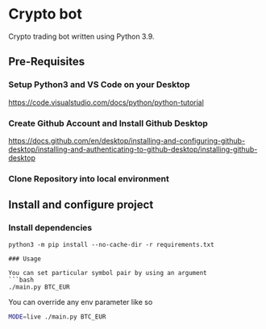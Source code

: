 # Crypto bot

Crypto trading bot written using Python 3.9. 

## Pre-Requisites

### Setup Python3 and VS Code on your Desktop
https://code.visualstudio.com/docs/python/python-tutorial

### Create Github Account and Install Github Desktop
https://docs.github.com/en/desktop/installing-and-configuring-github-desktop/installing-and-authenticating-to-github-desktop/installing-github-desktop

### Clone Repository into local environment

## Install and configure project

### Install dependencies

```For Mac OS
python3 -m pip install --no-cache-dir -r requirements.txt

### Usage

You can set particular symbol pair by using an argument
```bash
./main.py BTC_EUR
```

You can override any env parameter like so
```bash
MODE=live ./main.py BTC_EUR
```
